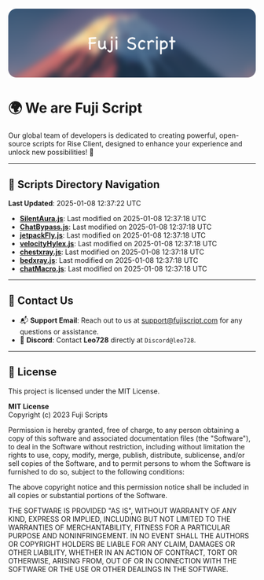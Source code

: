 ![Banner](.github/b.webp)

# 🌍 **We are Fuji Script**

Our global team of developers is dedicated to creating powerful, open-source scripts for Rise Client, designed to enhance your experience and unlock new possibilities! 🌟

---
<!-- SCRIPTS_NAVIGATION_START -->
## 📂 **Scripts Directory Navigation**

**Last Updated**: 2025-01-08 12:37:22 UTC

- **[SilentAura.js](scripts/SilentAura.js)**: Last modified on 2025-01-08 12:37:18 UTC
- **[ChatBypass.js](scripts/ChatBypass.js)**: Last modified on 2025-01-08 12:37:18 UTC
- **[jetpackFly.js](scripts/jetpackFly.js)**: Last modified on 2025-01-08 12:37:18 UTC
- **[velocityHylex.js](scripts/velocityHylex.js)**: Last modified on 2025-01-08 12:37:18 UTC
- **[chestxray.js](scripts/chestxray.js)**: Last modified on 2025-01-08 12:37:18 UTC
- **[bedxray.js](scripts/bedxray.js)**: Last modified on 2025-01-08 12:37:18 UTC
- **[chatMacro.js](scripts/chatMacro.js)**: Last modified on 2025-01-08 12:37:18 UTC

<!-- SCRIPTS_NAVIGATION_END -->

---

## 💬 **Contact Us**  
- 📬 **Support Email**: Reach out to us at [support@fujiscript.com](mailto:support@fujiscript.com) for any questions or assistance.  
- 💬 **Discord**: Contact **Leo728** directly at `Discord@leo728`.

---

## 📜 **License**

This project is licensed under the MIT License.  

**MIT License**  
Copyright (c) 2023 Fuji Scripts  

Permission is hereby granted, free of charge, to any person obtaining a copy of this software and associated documentation files (the "Software"), to deal in the Software without restriction, including without limitation the rights to use, copy, modify, merge, publish, distribute, sublicense, and/or sell copies of the Software, and to permit persons to whom the Software is furnished to do so, subject to the following conditions:  

The above copyright notice and this permission notice shall be included in all copies or substantial portions of the Software.  

THE SOFTWARE IS PROVIDED "AS IS", WITHOUT WARRANTY OF ANY KIND, EXPRESS OR IMPLIED, INCLUDING BUT NOT LIMITED TO THE WARRANTIES OF MERCHANTABILITY, FITNESS FOR A PARTICULAR PURPOSE AND NONINFRINGEMENT. IN NO EVENT SHALL THE AUTHORS OR COPYRIGHT HOLDERS BE LIABLE FOR ANY CLAIM, DAMAGES OR OTHER LIABILITY, WHETHER IN AN ACTION OF CONTRACT, TORT OR OTHERWISE, ARISING FROM, OUT OF OR IN CONNECTION WITH THE SOFTWARE OR THE USE OR OTHER DEALINGS IN THE SOFTWARE.  

